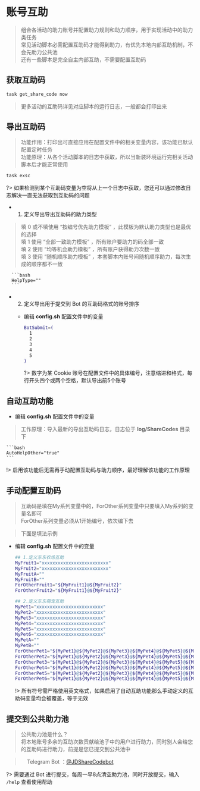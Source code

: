 # 账号互助
> 组合各活动的助力账号并配置助力规则和助力顺序，用于实现活动中的助力类任务\
> 常见活动脚本必需配置互助码才能得到助力，有优先本地内部互助机制，不会先助力公共池\
> 还有一些脚本是完全自主内部互助，不需要配置互助码

## 获取互助码
```bash
task get_share_code now
```
> 更多活动的互助码详见对应脚本的运行日志，一般都会打印出来

## 导出互助码
> 功能作用：打印出可直接应用在配置文件中的相关变量内容，该功能已默认配置定时任务\
> 功能原理：从各个活动脚本的日志中获取，所以当新装环境运行完相关活动脚本后才能正常使用

```bash
task exsc
```
?> 如果检测到某个互助码变量为空将从上一个日志中获取，您还可以通过修改日志解决一直无法获取到互助码的问题

  - 1) 定义导出导出互助码的助力类型

  > 填 0 或不填使用 “按编号优先助力模板” ，此模板为默认助力类型也是最优的选择\
  > 填 1 使用 “全部一致助力模板” ，所有账户要助力的码全部一致\
  > 填 2 使用 “均等机会助力模板” ，所有账户获得助力次数一致\
  > 填 3 使用 “随机顺序助力模板” ，本套脚本内账号间随机顺序助力，每次生成的顺序都不一致

      ```bash
      HelpType=""
      ```

  - 2) 定义导出用于提交到 Bot 的互助码格式的账号排序

    - 编辑 **config.sh** 配置文件中的变量

      ```bash
      BotSubmit=(
        1
        2
        3
        4
        5
      )
      ```
      ?> 数字为某 Cookie 账号在配置文件中的具体编号，注意缩进和格式，每行开头四个或两个空格，默认导出前5个账号

## 自动互助功能

  - 编辑 **config.sh** 配置文件中的变量

  > 工作原理：导入最新的导出互助码日志，日志位于 **log/ShareCodes** 目录下

    ```bash
    AutoHelpOther="true"
    ```

  !> 启用该功能后无需再手动配置互助码与助力顺序，最好理解该功能的工作原理

## 手动配置互助码
> 互助码是填在My系列变量中的，ForOther系列变量中只要填入My系列的变量名即可\
> ForOther系列变量必须从1开始编号，依次编下去

> 下面是填法示例

  - 编辑 **config.sh** 配置文件中的变量

    ```bash
    ## 1.定义东东农场互助
    MyFruit1="xxxxxxxxxxxxxxxxxxxxxxxxx"
    MyFruit2="xxxxxxxxxxxxxxxxxxxxxxxxx"
    MyFruitA=""
    MyFruitB=""
    ForOtherFruit1="${MyFruit1}@${MyFruit2}"
    ForOtherFruit2="${MyFruit1}@${MyFruit2}"

    ## 2.定义东东萌宠互助
    MyPet1="xxxxxxxxxxxxxxxxxxxxxxxxx"
    MyPet2="xxxxxxxxxxxxxxxxxxxxxxxxx"
    MyPet3="xxxxxxxxxxxxxxxxxxxxxxxxx"
    MyPet4="xxxxxxxxxxxxxxxxxxxxxxxxx"
    MyPet5="xxxxxxxxxxxxxxxxxxxxxxxxx"
    MyPet6="xxxxxxxxxxxxxxxxxxxxxxxxx"
    MyPetA=""
    MyPetB=""
    ForOtherPet1="${MyPet1}@${MyPet2}@${MyPet3}@${MyPet4}@${MyPet5}@${MyPet6}"
    ForOtherPet2="${MyPet1}@${MyPet2}@${MyPet3}@${MyPet4}@${MyPet5}@${MyPet6}"
    ForOtherPet3="${MyPet1}@${MyPet2}@${MyPet3}@${MyPet4}@${MyPet5}@${MyPet6}"
    ForOtherPet4="${MyPet1}@${MyPet2}@${MyPet3}@${MyPet4}@${MyPet5}@${MyPet6}"
    ForOtherPet5="${MyPet1}@${MyPet2}@${MyPet3}@${MyPet4}@${MyPet5}@${MyPet6}"
    ForOtherPet6="${MyPet1}@${MyPet2}@${MyPet3}@${MyPet4}@${MyPet5}@${MyPet6}"
    ```

    !> 所有符号需严格使用英文格式，如果启用了自动互助功能那么手动定义的互助码变量均会被覆盖，等于无效

## 提交到公共助力池
> 公共助力池是什么？\
> 将本地账号多余的互助次数贡献给池子中的用户进行助力，同时别人会给您的互助码进行助力，前提是您已提交到公共池中

> <a href="https://telegram.org"><img src="./img/icon/Telegram.svg" width="12" height="12"/></a> Telegram Bot ：[@JDShareCodebot](https://t.me/JDShareCodebot)

?> 需要通过 Bot 进行提交，每周一早8点清空助力池，同时开放提交，输入 `/help` 查看使用帮助
